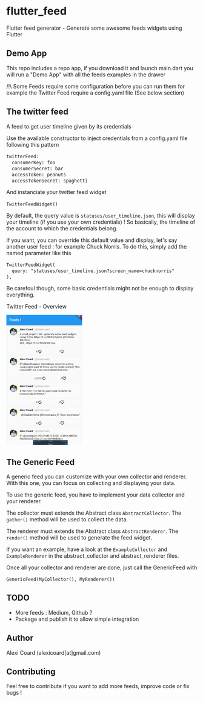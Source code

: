 # flutter_feed

Flutter feed generator - Generate some awesome feeds widgets using Flutter

## Demo App

This repo includes a repo app, if you download it and launch main.dart
you will run a "Demo App" with all the feeds examples in the drawer

/!\ Some Feeds require some configuration before you can run them 
for example the Twitter Feed require a config.yaml file (See below section)


## The twitter feed

A feed to get user timeline given by its credentials

Use the available constructor to inject credentials from a 
config.yaml file following this pattern

```
twitterFeed:
  consumerKey: foo
  consumerSecret: bar
  accessToken: peanuts
  accessTokenSecret: spaghetti

```

And instanciate your twitter feed widget

``TwitterFeedWidget()``

By default, the query value is ``statuses/user_timeline.json``,
this will display your timeline (if you use your own credentials) ! 
So basically, the timeline of the account to which the credentials belong.

If you want, you can override this default value and display, let's say
another user feed : for example Chuck Norris. To do this, simply add the named
parameter like this

```
TwitterFeedWidget(
  query: "statuses/user_timeline.json?screen_name=chucknorris"
),
```

Be carefoul though, some basic credentials might not be enough to display everything.

Twitter Feed - Overview

<img src="img/twitter_feed.jpg" width="200">


## The Generic Feed

A generic feed you can customize with your own collector and renderer.
With this one, you can focus on collecting and displaying your data.

To use the generic feed, you have to implement your data collector and your renderer.

The collector must extends the Abstract class ``AbstractCollector``. The
``gather()`` method will be used to collect the data.

The renderer must extends the Abstract class ``AbstractRenderer``. The
``render()`` method will be used to generate the feed widget.

If you want an example, have a look at the ``ExampleCollector`` and ``ExampleRenderer``
 in the abstract_collector and abstract_renderer files.
 
Once all your collector and renderer are done, just call the GenericFeed with
```
GenericFeed(MyCollector(), MyRenderer())
```

## TODO

 - More feeds : Medium, Github ?
 - Package and publish it to allow simple integration

## Author

Alexi Coard (alexicoard[at]gmail.com)

## Contributing
Feel free to contribute if you want to add more feeds, improve code or fix bugs !